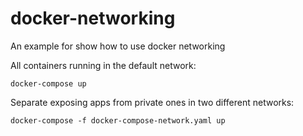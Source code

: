 # docker-networking
An example for show how to use docker networking

All containers running in the default network:

`docker-compose up`

Separate exposing apps from private ones in two different networks:

`docker-compose -f docker-compose-network.yaml up`